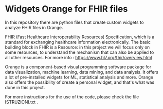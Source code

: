 # Widgets Orange for FHIR files
In this repository there are python files that create custom widgets to analyze FHIR files in Orange.

FHIR (Fast Healthcare Interoperability Resources) Specification, which is a standard for exchanging healthcare information electronically. The basic building block in FHIR is a Resource:
in this project we will focus only on some resources, to understand the mechanism that can also be applied to all other resources. For more info : https://www.hl7.org/fhir/overview.html

Orange is a component-based visual programming software package for data visualization, machine learning, data mining, and data analysis. It offers a lot of pre-installed widgets
for ML, statistical analysis and more. Orange also offers the possibility of create a personal widget, and that's what was done in this project.

For more instructions for the use of the code, please check the file ISTRUZIONI.txt .
